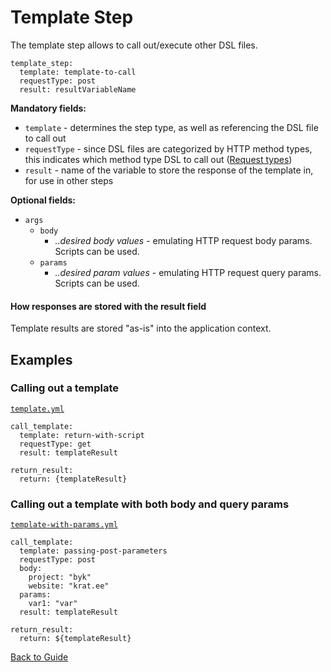 # Template Step

The template step allows to call out/execute other DSL files.

```
template_step:
  template: template-to-call
  requestType: post
  result: resultVariableName
```

**Mandatory fields:**

* `template` - determines the step type, as well as referencing the DSL file to call out
* `requestType` - since DSL files are categorized by HTTP method types, this indicates which method type DSL to call
  out ([Request types](../GUIDE.md#Request-types))
* `result` - name of the variable to store the response of the template in, for use in other steps

**Optional fields:**

* `args`
    * `body`
        * *..desired body values* - emulating HTTP request body params. Scripts can be used.
    * `params`
        * *..desired param values* - emulating HTTP request query params. Scripts can be used.

#### How responses are stored with the result field

Template results are stored "as-is" into the application context.

## Examples

### Calling out a template

[`template.yml`](../../DSL/GET/steps/template/template.yml)

```
call_template:
  template: return-with-script
  requestType: get
  result: templateResult

return_result:
  return: {templateResult}
```

### Calling out a template with both body and query params

[`template-with-params.yml`](../../DSL/GET/steps/template/template-with-params.yml)

```
call_template:
  template: passing-post-parameters
  requestType: post
  body:
    project: "byk"
    website: "krat.ee"
  params:
    var1: "var"
  result: templateResult

return_result:
  return: ${templateResult}
```

[Back to Guide](../GUIDE.md#Writing-DSL-files)
